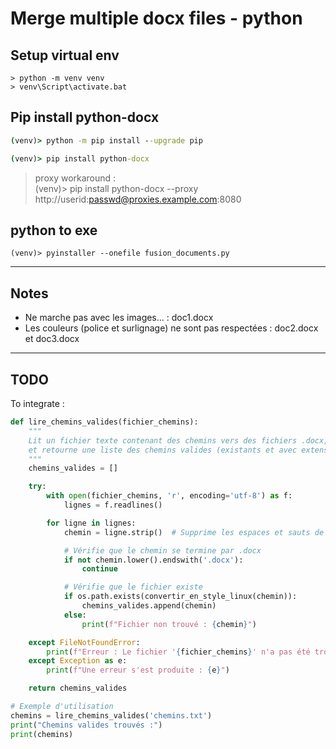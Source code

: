 # Merge multiple docx files - python

## Setup virtual env
`> python -m venv venv`  
`> venv\Script\activate.bat`   

## Pip install python-docx
```cmd
(venv)> python -m pip install --upgrade pip

(venv)> pip install python-docx
```
> proxy workaround :  
(venv)> pip install python-docx --proxy http://userid:passwd@proxies.example.com:8080

## python to exe
`(venv)> pyinstaller --onefile fusion_documents.py`

---

## Notes
- Ne marche pas avec les images... : doc1.docx  
- Les couleurs (police et surlignage) ne sont pas respectées : doc2.docx et doc3.docx  
---

## TODO

To integrate :  

```python
def lire_chemins_valides(fichier_chemins):
    """
    Lit un fichier texte contenant des chemins vers des fichiers .docx,
    et retourne une liste des chemins valides (existants et avec extension .docx).
    """
    chemins_valides = []

    try:
        with open(fichier_chemins, 'r', encoding='utf-8') as f:
            lignes = f.readlines()

        for ligne in lignes:
            chemin = ligne.strip()  # Supprime les espaces et sauts de ligne

            # Vérifie que le chemin se termine par .docx
            if not chemin.lower().endswith('.docx'):
                continue

            # Vérifie que le fichier existe
            if os.path.exists(convertir_en_style_linux(chemin)):
                chemins_valides.append(chemin)
            else:
                print(f"Fichier non trouvé : {chemin}")

    except FileNotFoundError:
        print(f"Erreur : Le fichier '{fichier_chemins}' n'a pas été trouvé.")
    except Exception as e:
        print(f"Une erreur s'est produite : {e}")

    return chemins_valides

# Exemple d'utilisation
chemins = lire_chemins_valides('chemins.txt')
print("Chemins valides trouvés :")
print(chemins)
```

